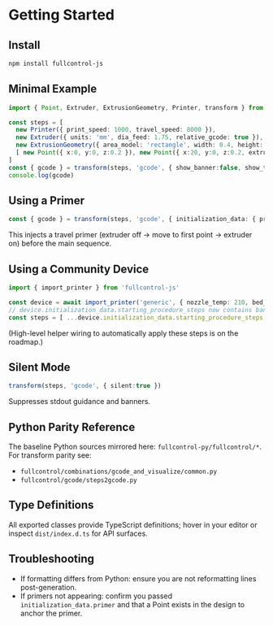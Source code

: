 # Getting Started

## Install
```bash
npm install fullcontrol-js
```

## Minimal Example
```ts
import { Point, Extruder, ExtrusionGeometry, Printer, transform } from 'fullcontrol-js'

const steps = [
  new Printer({ print_speed: 1000, travel_speed: 8000 }),
  new Extruder({ units: 'mm', dia_feed: 1.75, relative_gcode: true }),
  new ExtrusionGeometry({ area_model: 'rectangle', width: 0.4, height: 0.2 }),
  [ new Point({ x:0, y:0, z:0.2 }), new Point({ x:20, y:0, z:0.2, extrude:true }) ]
]
const { gcode } = transform(steps, 'gcode', { show_banner:false, show_tips:false })
console.log(gcode)
```

## Using a Primer
```ts
const { gcode } = transform(steps, 'gcode', { initialization_data: { primer: 'travel' } })
```
This injects a travel primer (extruder off → move to first point → extruder on) before the main sequence.

## Using a Community Device
```ts
import { import_printer } from 'fullcontrol-js'

const device = await import_printer('generic', { nozzle_temp: 210, bed_temp: 40 })
// device.initialization_data.starting_procedure_steps now contains banner, temps, fan, etc.
const steps = [ ...device.initialization_data.starting_procedure_steps, /* design */ ]
```
(High-level helper wiring to automatically apply these steps is on the roadmap.)

## Silent Mode
```ts
transform(steps, 'gcode', { silent:true })
```
Suppresses stdout guidance and banners.

## Python Parity Reference
The baseline Python sources mirrored here: `fullcontrol-py/fullcontrol/*`. For transform parity see:
- `fullcontrol/combinations/gcode_and_visualize/common.py`
- `fullcontrol/gcode/steps2gcode.py`

## Type Definitions
All exported classes provide TypeScript definitions; hover in your editor or inspect `dist/index.d.ts` for API surfaces.

## Troubleshooting
- If formatting differs from Python: ensure you are not reformatting lines post-generation.
- If primers not appearing: confirm you passed `initialization_data.primer` and that a Point exists in the design to anchor the primer.
